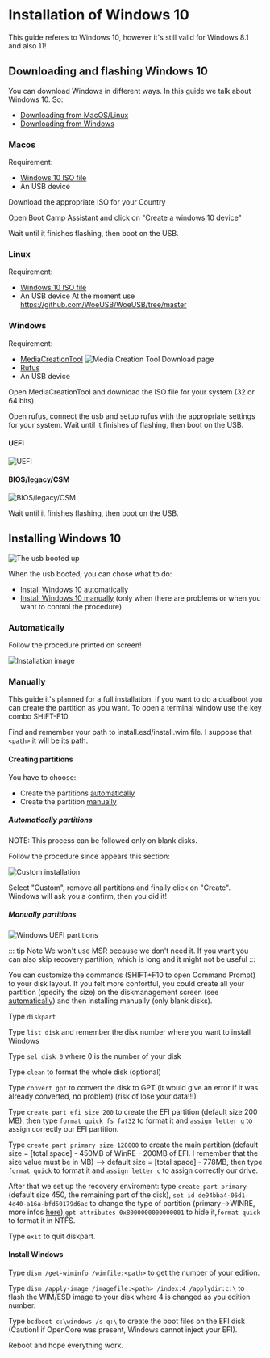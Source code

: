 # Installation of Windows 10

This guide referes to Windows 10, however it's still valid for Windows 8.1 and also 11!

## Downloading and flashing Windows 10

You can download Windows in different ways. In this guide we talk about Windows 10. So:

- [Downloading from MacOS/Linux](#MacOS/Linux)
- [Downloading from Windows](#Windows)

### Macos

Requirement:

- [Windows 10 ISO file](https://www.microsoft.com/software-download/windows10)
- An USB device

Download the appropriate ISO for your Country

Open Boot Camp Assistant and click on "Create a windows 10 device"

Wait until it finishes flashing, then boot on the USB.

### Linux

Requirement:

- [Windows 10 ISO file](https://www.microsoft.com/software-download/windows10)
- An USB device
At the moment use <https://github.com/WoeUSB/WoeUSB/tree/master>

### Windows

Requirement:

- [MediaCreationTool](https://www.microsoft.com/software-download/windows10)
  ![Media Creation Tool Download page](./images/win-md/dlMediaCreationTool.png)
- [Rufus](https://rufus.ie)
- An USB device

Open MediaCreationTool and download the ISO file for your system (32 or 64 bits).

Open rufus, connect the usb and setup rufus with the appropriate settings for your system. Wait until it finishes of flashing, then boot on the USB.

#### UEFI

![UEFI](./images/win-md/rufus.png)

#### BIOS/legacy/CSM

![BIOS/legacy/CSM](./images/win-md/rufusL.png)

Wait until it finishes flashing, then boot on the USB.

## Installing Windows 10

![The usb booted up](./images/win-md/esd-iso.png)

When the usb booted, you can chose what to do:

- [Install Windows 10 automatically](#Automatically)
- [Install Windows 10 manually](#Manually) (only when there are problems or when you want to control the procedure)

### Automatically

Follow the procedure printed on screen!

![Installation image](./images/win-md/installation.png)

### Manually

This guide it's planned for a full installation. If you want to do a dualboot you can create the partition as you want. To open a terminal window use the key combo SHIFT-F10

Find and remember your path to install.esd/install.wim file. I suppose that `<path>` it will be its path.

#### Creating partitions

You have to choose:

- Create the partitions [automatically](#Automatically-partitions)
- Create the partition [manually](#Manually-partitions)

##### Automatically partitions

NOTE: This process can be followed only on blank disks.

Follow the procedure since appears this section:

![Custom installation](./images/win-md/custom.png)

Select "Custom", remove all partitions and finally click on "Create". Windows will ask you a confirm, then you did it!

##### Manually partitions

![Windows UEFI partitions](./images/win-md/part.png)

::: tip Note
We won't use MSR because we don't need it. If you want you can also skip recovery partition, which is long and it might not be useful
:::

You can customize the commands (SHIFT+F10 to open Command Prompt) to your disk layout. If you felt more confortful, you could create all your partition (specify the size) on the diskmanagement screen (see [automatically](#Automatically-partitions)) and then installing manually (only blank disks).

Type `diskpart`

Type `list disk` and remember the disk number where you want to install Windows

Type `sel disk 0` where 0 is the number of your disk

Type `clean` to format the whole disk (optional)

Type `convert gpt` to convert the disk to GPT (it would give an error if it was already converted, no problem) (risk of lose your data!!!)

Type `create part efi size 200` to create the EFI partition (default size 200 MB), then type `format quick fs fat32` to format it and `assign letter q` to assign correctly our EFI partition.

Type `create part primary size 128000` to create the main partition (default size = [total space] - 450MB of WinRE - 200MB of EFI. I remember that the size value must be in MB) --> default size = [total space] - 778MB, then type `format quick` to format it and `assign letter c` to assign correctly our drive.

After that we set up the recovery enviroment: type `create part primary` (default size 450, the remaining part of the disk), `set id de94bba4-06d1-4d40-a16a-bfd50179d6ac` to change the type of partition (primary-->WINRE, more infos [here](https://en.wikipedia.org/wiki/GUID_Partition_Table#Partition_type_GUIDs)),`gpt attributes 0x8000000000000001` to hide it,`format quick` to format it in NTFS.

Type `exit` to quit diskpart.

#### Install Windows

Type `dism /get-wiminfo /wimfile:<path>` to get the number of your edition.

Type `dism /apply-image /imagefile:<path> /index:4 /applydir:c:\` to flash the WIM/ESD image to your disk where 4 is changed as you edition number.

Type `bcdboot c:\windows /s q:\` to create the boot files on the EFI disk (Caution! if OpenCore was present, Windows cannot inject your EFI).

Reboot and hope everything work.
